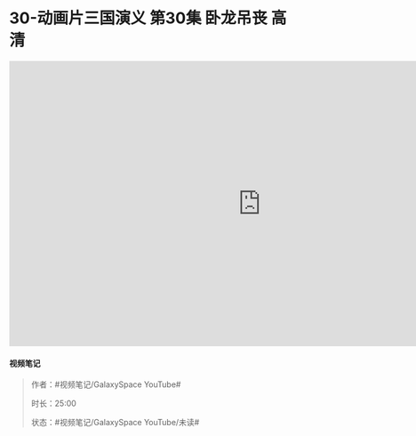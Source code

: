 # 30-动画片三国演义 第30集 卧龙吊丧 高清

<iframe sandbox="allow-top-navigation-by-user-activation allow-same-origin allow-forms allow-scripts allow-popups" src="https://www.youtube.com/embed/wI6NuFQ9eBE" data-src="" border="0" frameborder="no" framespacing="0" allowfullscreen="true" style="height: 513px; width: 903px; pointer-events: none;"></iframe>

#### <span data-type="text" style="text-shadow: 1px 1px var(--b3-theme-surface-lighter), 2px 2px var(--b3-theme-surface-lighter), 3px 3px var(--b3-theme-surface-lighter), 4px 4px var(--b3-theme-surface-lighter);">视频笔记</span>

> 作者：#视频笔记/GalaxySpace YouTube#​
>
> 时长：25:00
>
> 状态：#视频笔记/GalaxySpace YouTube/未读#​

‍

